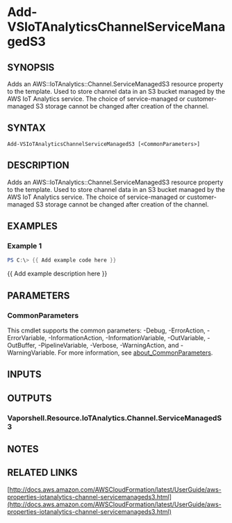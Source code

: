 # Add-VSIoTAnalyticsChannelServiceManagedS3

## SYNOPSIS
Adds an AWS::IoTAnalytics::Channel.ServiceManagedS3 resource property to the template.
Used to store channel data in an S3 bucket managed by the AWS IoT Analytics service.
The choice of service-managed or customer-managed S3 storage cannot be changed after creation of the channel.

## SYNTAX

```
Add-VSIoTAnalyticsChannelServiceManagedS3 [<CommonParameters>]
```

## DESCRIPTION
Adds an AWS::IoTAnalytics::Channel.ServiceManagedS3 resource property to the template.
Used to store channel data in an S3 bucket managed by the AWS IoT Analytics service.
The choice of service-managed or customer-managed S3 storage cannot be changed after creation of the channel.

## EXAMPLES

### Example 1
```powershell
PS C:\> {{ Add example code here }}
```

{{ Add example description here }}

## PARAMETERS

### CommonParameters
This cmdlet supports the common parameters: -Debug, -ErrorAction, -ErrorVariable, -InformationAction, -InformationVariable, -OutVariable, -OutBuffer, -PipelineVariable, -Verbose, -WarningAction, and -WarningVariable. For more information, see [about_CommonParameters](http://go.microsoft.com/fwlink/?LinkID=113216).

## INPUTS

## OUTPUTS

### Vaporshell.Resource.IoTAnalytics.Channel.ServiceManagedS3
## NOTES

## RELATED LINKS

[http://docs.aws.amazon.com/AWSCloudFormation/latest/UserGuide/aws-properties-iotanalytics-channel-servicemanageds3.html](http://docs.aws.amazon.com/AWSCloudFormation/latest/UserGuide/aws-properties-iotanalytics-channel-servicemanageds3.html)

